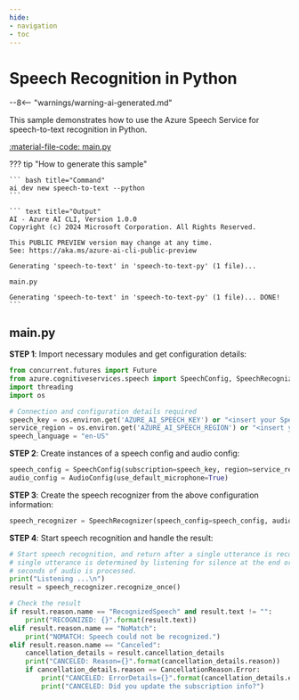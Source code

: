 ```yaml
---
hide:
- navigation
- toc
---
```

# Speech Recognition in Python

--8<-- "warnings/warning-ai-generated.md"

This sample demonstrates how to use the Azure Speech Service for speech-to-text recognition in Python.

[:material-file-code: main.py](https://raw.githubusercontent.com/robch/book-of-ai/main/docs/samples/speech-to-text-py/main.py)  

??? tip "How to generate this sample"

    ``` bash title="Command"
    ai dev new speech-to-text --python
    ```

    ``` text title="Output"
    AI - Azure AI CLI, Version 1.0.0
    Copyright (c) 2024 Microsoft Corporation. All Rights Reserved.

    This PUBLIC PREVIEW version may change at any time.
    See: https://aka.ms/azure-ai-cli-public-preview

    Generating 'speech-to-text' in 'speech-to-text-py' (1 file)...

    main.py

    Generating 'speech-to-text' in 'speech-to-text-py' (1 file)... DONE!
    ```


## main.py

**STEP 1**: Import necessary modules and get configuration details:

``` python title="main.py"
from concurrent.futures import Future
from azure.cognitiveservices.speech import SpeechConfig, SpeechRecognizer, AudioConfig, CancellationReason
import threading
import os

# Connection and configuration details required
speech_key = os.environ.get('AZURE_AI_SPEECH_KEY') or "<insert your Speech Service API key here>"
service_region = os.environ.get('AZURE_AI_SPEECH_REGION') or "<insert your Speech Service region here>"
speech_language = "en-US"
```

**STEP 2**: Create instances of a speech config and audio config:

``` python title="main.py"
speech_config = SpeechConfig(subscription=speech_key, region=service_region, speech_recognition_language=speech_language)
audio_config = AudioConfig(use_default_microphone=True)
```

**STEP 3**: Create the speech recognizer from the above configuration information:

``` python title="main.py"
speech_recognizer = SpeechRecognizer(speech_config=speech_config, audio_config=audio_config)
```

**STEP 4**: Start speech recognition and handle the result:

``` python title="main.py"
# Start speech recognition, and return after a single utterance is recognized. The end of a
# single utterance is determined by listening for silence at the end or until a maximum of 15
# seconds of audio is processed.
print("Listening ...\n")
result = speech_recognizer.recognize_once()

# Check the result
if result.reason.name == "RecognizedSpeech" and result.text != "":
    print("RECOGNIZED: {}".format(result.text))
elif result.reason.name == "NoMatch":
    print("NOMATCH: Speech could not be recognized.")
elif result.reason.name == "Canceled":
    cancellation_details = result.cancellation_details
    print("CANCELED: Reason={}".format(cancellation_details.reason))
    if cancellation_details.reason == CancellationReason.Error:
        print("CANCELED: ErrorDetails={}".format(cancellation_details.error_details))
        print("CANCELED: Did you update the subscription info?")
```
